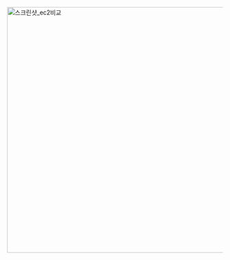<img width="573" alt="스크린샷_ec2비교" src="https://github.com/eehanseul/eehanseul/assets/129421334/3932b454-3333-48dd-b4bb-67cc18204455">
